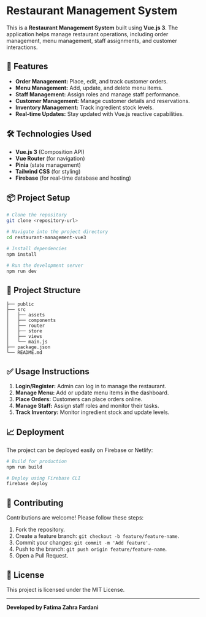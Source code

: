 # Restaurant Management System

This is a **Restaurant Management System** built using **Vue.js 3**. The application helps manage restaurant operations, including order management, menu management, staff assignments, and customer interactions.

## 🚀 Features
- **Order Management:** Place, edit, and track customer orders.
- **Menu Management:** Add, update, and delete menu items.
- **Staff Management:** Assign roles and manage staff performance.
- **Customer Management:** Manage customer details and reservations.
- **Inventory Management:** Track ingredient stock levels.
- **Real-time Updates:** Stay updated with Vue.js reactive capabilities.

## 🛠️ Technologies Used
- **Vue.js 3** (Composition API)
- **Vue Router** (for navigation)
- **Pinia** (state management)
- **Tailwind CSS** (for styling)
- **Firebase** (for real-time database and hosting)

## 📦 Project Setup
```bash
# Clone the repository
git clone <repository-url>

# Navigate into the project directory
cd restaurant-management-vue3

# Install dependencies
npm install

# Run the development server
npm run dev
```

## 📂 Project Structure
```
├── public
├── src
│   ├── assets
│   ├── components
│   ├── router
│   ├── store
│   ├── views
│   └── main.js
├── package.json
└── README.md
```

## ✅ Usage Instructions
1. **Login/Register:** Admin can log in to manage the restaurant.
2. **Manage Menu:** Add or update menu items in the dashboard.
3. **Place Orders:** Customers can place orders online.
4. **Manage Staff:** Assign staff roles and monitor their tasks.
5. **Track Inventory:** Monitor ingredient stock and update levels.

## 📈 Deployment
The project can be deployed easily on Firebase or Netlify:
```bash
# Build for production
npm run build

# Deploy using Firebase CLI
firebase deploy
```

## 📧 Contributing
Contributions are welcome! Please follow these steps:
1. Fork the repository.
2. Create a feature branch: `git checkout -b feature/feature-name`.
3. Commit your changes: `git commit -m 'Add feature'`.
4. Push to the branch: `git push origin feature/feature-name`.
5. Open a Pull Request.

## 📄 License
This project is licensed under the MIT License.

---

**Developed by Fatima Zahra Fardani**

